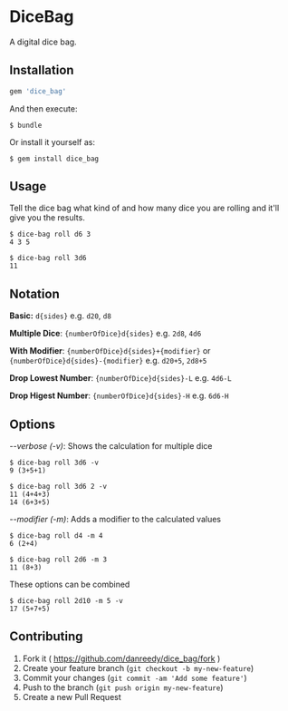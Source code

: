 # DiceBag

A digital dice bag.

## Installation


```ruby
gem 'dice_bag'
```

And then execute:

    $ bundle

Or install it yourself as:

    $ gem install dice_bag

## Usage

Tell the dice bag what kind of and how many dice you are rolling and it'll give you the results.

    $ dice-bag roll d6 3
    4 3 5

    $ dice-bag roll 3d6
    11

## Notation

**Basic:** `d{sides}` e.g. `d20`, `d8`

**Multiple Dice**: `{numberOfDice}d{sides}` e.g. `2d8`, `4d6`

**With Modifier**: `{numberOfDice}d{sides}+{modifier}` or `{numberOfDice}d{sides}-{modifier}` e.g. `d20+5`, `2d8+5`

**Drop Lowest Number**: `{numberOfDice}d{sides}-L` e.g. `4d6-L`

**Drop Higest Number**: `{numberOfDice}d{sides}-H` e.g. `6d6-H`

## Options

*--verbose (-v)*: Shows the calculation for multiple dice

    $ dice-bag roll 3d6 -v
    9 (3+5+1)

    $ dice-bag roll 3d6 2 -v
    11 (4+4+3)
    14 (6+3+5)

*--modifier (-m)*: Adds a modifier to the calculated values

    $ dice-bag roll d4 -m 4
    6 (2+4)

    $ dice-bag roll 2d6 -m 3
    11 (8+3)

These options can be combined

    $ dice-bag roll 2d10 -m 5 -v
    17 (5+7+5)


## Contributing

1. Fork it ( https://github.com/danreedy/dice_bag/fork )
2. Create your feature branch (`git checkout -b my-new-feature`)
3. Commit your changes (`git commit -am 'Add some feature'`)
4. Push to the branch (`git push origin my-new-feature`)
5. Create a new Pull Request
